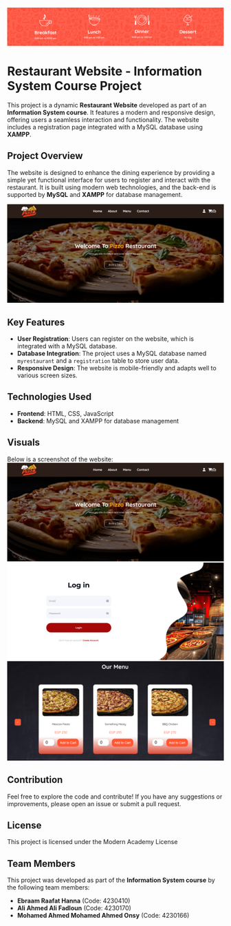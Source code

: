 ![Project Screenshot](SS/Screenshot%202024-12-01%20153504.png)

# Restaurant Website - Information System Course Project

This project is a dynamic **Restaurant Website** developed as part of an **Information System course**. It features a modern and responsive design, offering users a seamless interaction and functionality. The website includes a registration page integrated with a MySQL database using **XAMPP**.

## Project Overview

The website is designed to enhance the dining experience by providing a simple yet functional interface for users to register and interact with the restaurant. It is built using modern web technologies, and the back-end is supported by **MySQL** and **XAMPP** for database management.

![Project Screenshot](SS/Screenshot%202024-12-01%20152800.png)

## Key Features

- **User Registration**: Users can register on the website, which is integrated with a MySQL database.
- **Database Integration**: The project uses a MySQL database named `myrestaurant` and a `registration` table to store user data.
- **Responsive Design**: The website is mobile-friendly and adapts well to various screen sizes.

## Technologies Used

- **Frontend**: HTML, CSS, JavaScript
- **Backend**: MySQL and XAMPP for database management

## Visuals

Below is a screenshot of the website:
![Project Screenshot](SS/Screenshot%202024-12-01%20152800.png)
![Website Screenshot](SS/Screenshot%202024-12-01%20152725.png)
![Website Screenshot](SS/Screenshot%202024-12-01%20152824.png)

## Contribution

Feel free to explore the code and contribute! If you have any suggestions or improvements, please open an issue or submit a pull request.

## License

This project is licensed under the Modern Academy License 

## Team Members

This project was developed as part of the **Information System course** by the following team members:

- **Ebraam Raafat Hanna** (Code: 4230410)
- **Ali Ahmed Ali Fadloun** (Code: 4230170)
- **Mohamed Ahmed Mohamed Ahmed Onsy** (Code: 4230166)
